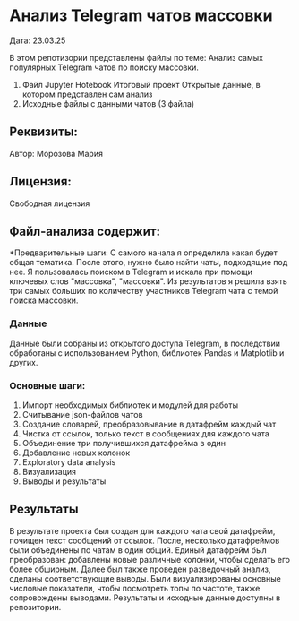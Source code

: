 # Анализ Telegram чатов массовки
Дата: 23.03.25

В этом репотизории представлены файлы по теме: Анализ самых популярных Telegram чатов по поиску массовки. 

1. Файл Jupyter Hotebook Итоговый проект Открытые данные, в котором представлен сам анализ
2. Исходные файлы с данными чатов (3 файла)
   
## Реквизиты:
Автор: Морозова Мария

## Лицензия:
Свободная лицензия

## Файл-анализа содержит:
*Предварительные шаги:
С самого начала я определила какая будет общая тематика. После этого, нужно было найти чаты, подходящие под нее. Я пользовалась поиском в Telegram и искала при помощи ключевых слов "массовка", "массовки". Из результатов я решила взять три самых больших по количеству участников Telegram чата с темой поиска массовки.

### Данные
Данные были собраны из открытого доступа Telegram, в последствии обработаны с использованием Python, библиотек Pandas и Matplotlib и других.

### Основные шаги:
1. Импорт необходимых библиотек и модулей для работы
2. Считывание json-файлов чатов
3. Создание словарей, преобразовывание в датафрейм каждый чат
4. Чистка от ссылок, только текст в сообщениях для каждого чата
5. Объединение три получившихся датафрейма в один
6. Добавление новых колонок
7. Exploratory data analysis
8. Визуализация
9. Выводы и результаты

## Результаты
В результате проекта был создан для каждого чата свой датафрейм, почищен текст сообщений от ссылок. После, несколько датафреймов были объединены по чатам в один общий. Единый датафрейм был преобразован: добавлены новые различные колонки, чтобы сделать его более обширным. Далее был также проведен разведочный анализ, сделаны соответствующие выводы. Были визуализированы основные числовые показатели, чтобы посмотреть топы по частоте, также сопровождены выводами. Результаты и исходные данные доступны в репозитории.
